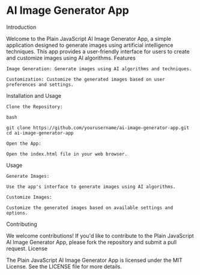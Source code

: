 # AI Image Generator App
Introduction

Welcome to the Plain JavaScript AI Image Generator App, a simple application designed to generate images using artificial intelligence techniques. This app provides a user-friendly interface for users to create and customize images using AI algorithms.
Features

    Image Generation: Generate images using AI algorithms and techniques.

    Customization: Customize the generated images based on user preferences and settings.

Installation and Usage

    Clone the Repository:

    bash

    git clone https://github.com/yourusername/ai-image-generator-app.git
    cd ai-image-generator-app

    Open the App:

    Open the index.html file in your web browser.

Usage

    Generate Images:

    Use the app's interface to generate images using AI algorithms.

    Customize Images:

    Customize the generated images based on available settings and options.

Contributing

We welcome contributions! If you'd like to contribute to the Plain JavaScript AI Image Generator App, please fork the repository and submit a pull request.
License

The Plain JavaScript AI Image Generator App is licensed under the MIT License. See the LICENSE file for more details.
